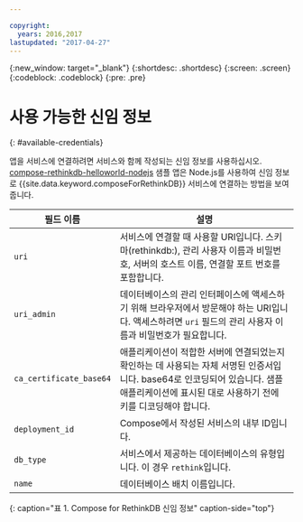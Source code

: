 ```yaml
---

copyright:
  years: 2016,2017
lastupdated: "2017-04-27"
---
```


{:new_window: target="_blank"}
{:shortdesc: .shortdesc}
{:screen: .screen}
{:codeblock: .codeblock}
{:pre: .pre}

# 사용 가능한 신임 정보
{: #available-credentials}

앱을 서비스에 연결하려면 서비스와 함께 작성되는 신임 정보를 사용하십시오. [compose-rethinkdb-helloworld-nodejs](https://github.com/IBM-Bluemix/compose-rethinkdb-helloworld-nodejs) 샘플 앱은 Node.js를 사용하여 신임 정보로 {{site.data.keyword.composeForRethinkDB}} 서비스에 연결하는 방법을 보여줍니다. 

필드 이름 |설명
----------|-----------
`uri`|서비스에 연결할 때 사용할 URI입니다. 스키마(rethinkdb:), 관리 사용자 이름과 비밀번호, 서버의 호스트 이름, 연결할 포트 번호를 포함합니다.
`uri_admin`|데이터베이스의 관리 인터페이스에 액세스하기 위해 브라우저에서 방문해야 하는 URI입니다. 액세스하려면 `uri` 필드의 관리 사용자 이름과 비밀번호가 필요합니다.
`ca_certificate_base64`|애플리케이션이 적합한 서버에 연결되었는지 확인하는 데 사용되는 자체 서명된 인증서입니다. base64로 인코딩되어 있습니다. 샘플 애플리케이션에 표시된 대로 사용하기 전에 키를 디코딩해야 합니다.
`deployment_id`|Compose에서 작성된 서비스의 내부 ID입니다.
`db_type`|서비스에서 제공하는 데이터베이스의 유형입니다. 이 경우 `rethink`입니다.
`name`|데이터베이스 배치 이름입니다.
{: caption="표 1. Compose for RethinkDB 신임 정보" caption-side="top"}
